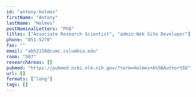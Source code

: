 ```yaml
---
id: "antony-holmes"
firstName: "Antony"
lastName: "Holmes"
postNominalLetters: "PhD"
titles: ["Associate Research Scientist", "admin:Web Site Developer"]
phone: "851-5270"
fax: ""
email: "abh2138@cumc.columbia.edu"
room: "507"
researchAreas: []
pubmed: "https://pubmed.ncbi.nlm.nih.gov/?term=Holmes+A%5BAuthor%5D"
url: []
formats: ["long"]
tags: []
---
```

